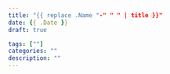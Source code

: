 ```yaml
---
title: "{{ replace .Name "-" " " | title }}"
date: {{ .Date }}
draft: true

tags: [""]
categories: ""
description: ""
---
```


